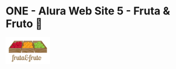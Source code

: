 # ONE - Alura Web Site 5 - Fruta & Fruto 🍎

![NPM](https://github.com/jhonncamarg0/ONE-Web-5-Fruta-Fruto/blob/main/assets/img/logo.jpg)
